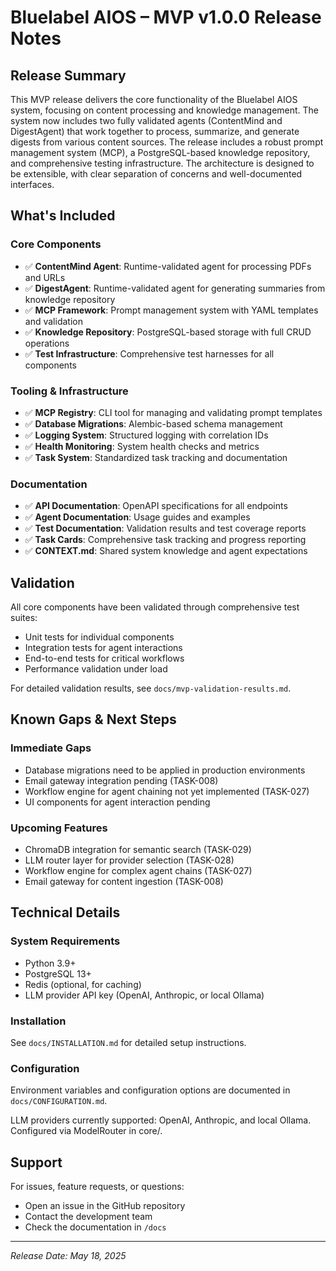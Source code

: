 # Bluelabel AIOS – MVP v1.0.0 Release Notes

## Release Summary

This MVP release delivers the core functionality of the Bluelabel AIOS system, focusing on content processing and knowledge management. The system now includes two fully validated agents (ContentMind and DigestAgent) that work together to process, summarize, and generate digests from various content sources. The release includes a robust prompt management system (MCP), a PostgreSQL-based knowledge repository, and comprehensive testing infrastructure. The architecture is designed to be extensible, with clear separation of concerns and well-documented interfaces.

## What's Included

### Core Components
- ✅ **ContentMind Agent**: Runtime-validated agent for processing PDFs and URLs
- ✅ **DigestAgent**: Runtime-validated agent for generating summaries from knowledge repository
- ✅ **MCP Framework**: Prompt management system with YAML templates and validation
- ✅ **Knowledge Repository**: PostgreSQL-based storage with full CRUD operations
- ✅ **Test Infrastructure**: Comprehensive test harnesses for all components

### Tooling & Infrastructure
- ✅ **MCP Registry**: CLI tool for managing and validating prompt templates
- ✅ **Database Migrations**: Alembic-based schema management
- ✅ **Logging System**: Structured logging with correlation IDs
- ✅ **Health Monitoring**: System health checks and metrics
- ✅ **Task System**: Standardized task tracking and documentation

### Documentation
- ✅ **API Documentation**: OpenAPI specifications for all endpoints
- ✅ **Agent Documentation**: Usage guides and examples
- ✅ **Test Documentation**: Validation results and test coverage reports
- ✅ **Task Cards**: Comprehensive task tracking and progress reporting
- ✅ **CONTEXT.md**: Shared system knowledge and agent expectations

## Validation

All core components have been validated through comprehensive test suites:
- Unit tests for individual components
- Integration tests for agent interactions
- End-to-end tests for critical workflows
- Performance validation under load

For detailed validation results, see `docs/mvp-validation-results.md`.

## Known Gaps & Next Steps

### Immediate Gaps
- Database migrations need to be applied in production environments
- Email gateway integration pending (TASK-008)
- Workflow engine for agent chaining not yet implemented (TASK-027)
- UI components for agent interaction pending

### Upcoming Features
- ChromaDB integration for semantic search (TASK-029)
- LLM router layer for provider selection (TASK-028)
- Workflow engine for complex agent chains (TASK-027)
- Email gateway for content ingestion (TASK-008)

## Technical Details

### System Requirements
- Python 3.9+
- PostgreSQL 13+
- Redis (optional, for caching)
- LLM provider API key (OpenAI, Anthropic, or local Ollama)

### Installation
See `docs/INSTALLATION.md` for detailed setup instructions.

### Configuration
Environment variables and configuration options are documented in `docs/CONFIGURATION.md`.

LLM providers currently supported: OpenAI, Anthropic, and local Ollama. Configured via ModelRouter in core/.

## Support

For issues, feature requests, or questions:
- Open an issue in the GitHub repository
- Contact the development team
- Check the documentation in `/docs`

---

*Release Date: May 18, 2025* 